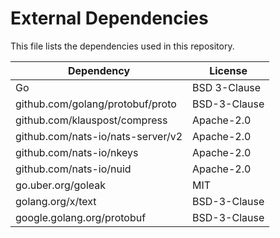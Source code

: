 # External Dependencies

This file lists the dependencies used in this repository.

| Dependency                        | License      |
|-----------------------------------|--------------|
| Go                                | BSD 3-Clause |
| github.com/golang/protobuf/proto  | BSD-3-Clause |
| github.com/klauspost/compress     | Apache-2.0   |
| github.com/nats-io/nats-server/v2 | Apache-2.0   |
| github.com/nats-io/nkeys          | Apache-2.0   |
| github.com/nats-io/nuid           | Apache-2.0   |
| go.uber.org/goleak                | MIT          |
| golang.org/x/text                 | BSD-3-Clause |
| google.golang.org/protobuf        | BSD-3-Clause |
